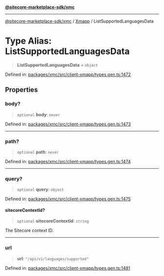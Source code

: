 [**@sitecore-marketplace-sdk/xmc**](../../../../README.md)

***

[@sitecore-marketplace-sdk/xmc](../../../../README.md) / [Xmapp](../README.md) / ListSupportedLanguagesData

# Type Alias: ListSupportedLanguagesData

> **ListSupportedLanguagesData** = `object`

Defined in: [packages/xmc/src/client-xmapp/types.gen.ts:1472](https://github.com/Sitecore/marketplace-sdk/blob/047115917e8843232ba2a4ba284b67585698b1c5/packages/xmc/src/client-xmapp/types.gen.ts#L1472)

## Properties

### body?

> `optional` **body**: `never`

Defined in: [packages/xmc/src/client-xmapp/types.gen.ts:1473](https://github.com/Sitecore/marketplace-sdk/blob/047115917e8843232ba2a4ba284b67585698b1c5/packages/xmc/src/client-xmapp/types.gen.ts#L1473)

***

### path?

> `optional` **path**: `never`

Defined in: [packages/xmc/src/client-xmapp/types.gen.ts:1474](https://github.com/Sitecore/marketplace-sdk/blob/047115917e8843232ba2a4ba284b67585698b1c5/packages/xmc/src/client-xmapp/types.gen.ts#L1474)

***

### query?

> `optional` **query**: `object`

Defined in: [packages/xmc/src/client-xmapp/types.gen.ts:1475](https://github.com/Sitecore/marketplace-sdk/blob/047115917e8843232ba2a4ba284b67585698b1c5/packages/xmc/src/client-xmapp/types.gen.ts#L1475)

#### sitecoreContextId?

> `optional` **sitecoreContextId**: `string`

The Sitecore context ID.

***

### url

> **url**: `"/api/v1/languages/supported"`

Defined in: [packages/xmc/src/client-xmapp/types.gen.ts:1481](https://github.com/Sitecore/marketplace-sdk/blob/047115917e8843232ba2a4ba284b67585698b1c5/packages/xmc/src/client-xmapp/types.gen.ts#L1481)
